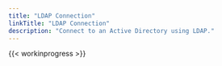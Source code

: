 ```yaml
---
title: "LDAP Connection"
linkTitle: "LDAP Connection"
description: "Connect to an Active Directory using LDAP."
---
```


{{< workinprogress >}}
